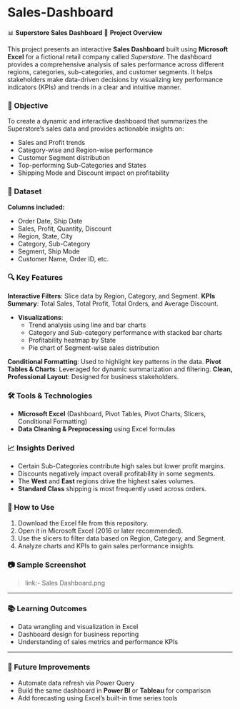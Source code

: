 # Sales-Dashboard

📊 **Superstore Sales Dashboard**
📝 **Project Overview**

This project presents an interactive **Sales Dashboard** built using **Microsoft Excel** for a fictional retail company called *Superstore*. The dashboard provides a comprehensive analysis of sales performance across different regions, categories, sub-categories, and customer segments. It helps stakeholders make data-driven decisions by visualizing key performance indicators (KPIs) and trends in a clear and intuitive manner.

### 🎯 Objective
To create a dynamic and interactive dashboard that summarizes the Superstore’s sales data and provides actionable insights on:
* Sales and Profit trends
* Category-wise and Region-wise performance
* Customer Segment distribution
* Top-performing Sub-Categories and States
* Shipping Mode and Discount impact on profitability

### 📁 Dataset
**Columns included:**
* Order Date, Ship Date
* Sales, Profit, Quantity, Discount
* Region, State, City
* Category, Sub-Category
* Segment, Ship Mode
* Customer Name, Order ID, etc.

### 🔍 Key Features
**Interactive Filters**: Slice data by Region, Category, and Segment.
**KPIs Summary**: Total Sales, Total Profit, Total Orders, and Average Discount.

* **Visualizations**:
  * Trend analysis using line and bar charts
  * Category and Sub-category performance with stacked bar charts
  * Profitability heatmap by State
  * Pie chart of Segment-wise sales distribution

**Conditional Formatting**: Used to highlight key patterns in the data.
**Pivot Tables & Charts**: Leveraged for dynamic summarization and filtering.
**Clean, Professional Layout**: Designed for business stakeholders.

### 🛠 Tools & Technologies

* **Microsoft Excel** (Dashboard, Pivot Tables, Pivot Charts, Slicers, Conditional Formatting)
* **Data Cleaning & Preprocessing** using Excel formulas

### 📈 Insights Derived

* Certain Sub-Categories contribute high sales but lower profit margins.
* Discounts negatively impact overall profitability in some segments.
* The **West** and **East** regions drive the highest sales volumes.
* **Standard Class** shipping is most frequently used across orders.

### 📌 How to Use
1. Download the Excel file from this repository.
2. Open it in Microsoft Excel (2016 or later recommended).
3. Use the slicers to filter data based on Region, Category, and Segment.
4. Analyze charts and KPIs to gain sales performance insights.

### 📷 Sample Screenshot

>link:- Sales Dashboard.png
---

### 📚 Learning Outcomes

* Data wrangling and visualization in Excel
* Dashboard design for business reporting
* Understanding of sales metrics and performance KPIs

---



### 📌 Future Improvements
* Automate data refresh via Power Query
* Build the same dashboard in **Power BI** or **Tableau** for comparison
* Add forecasting using Excel’s built-in time series tools

